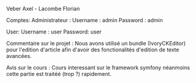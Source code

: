 Veber Axel - Lacombe Florian

Comptes:
  Administrateur :
    Username : admin
    Password : admin
    
  User:
    Username : user
    Password: user
  
Commentaire sur le projet :
  Nous avons utilisé un bundle (IvoryCKEditor) pour l'edition d'article afin d'avoir des fonctionalités d'edition de texte avancées. 

Avis sur le cours : 
Cours interessant sur le framework symfony néanmoins cette partie est traitéé (trop ?) rapidement.

 
 
